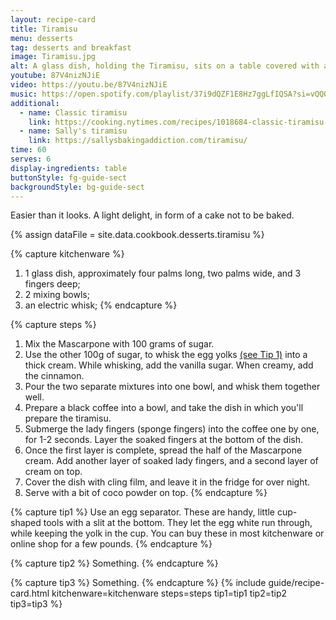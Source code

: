 ```yaml
---
layout: recipe-card
title: Tiramisu
menu: desserts
tag: desserts and breakfast
image: Tiramisu.jpg
alt: A glass dish, holding the Tiramisu, sits on a table covered with a white cloth.
youtube: 87V4nizNJiE
video: https://youtu.be/87V4nizNJiE
music: https://open.spotify.com/playlist/37i9dQZF1E8Hz7ggLfIQSA?si=vQQQKnhxSw2V2vyih1l7Ig
additional:
  - name: Classic tiramisu
    link: https://cooking.nytimes.com/recipes/1018684-classic-tiramisu
  - name: Sally's tiramisu
    link: https://sallysbakingaddiction.com/tiramisu/
time: 60
serves: 6
display-ingredients: table
buttonStyle: fg-guide-sect
backgroundStyle: bg-guide-sect
---
```


Easier than it looks. A light delight, in form of a cake not to be baked.
<!-- excerpt-end -->

{% assign dataFile = site.data.cookbook.desserts.tiramisu %}

{% capture kitchenware %}
1. 1 glass dish, approximately four palms long, two palms wide,  and 3 fingers deep;
2. 2 mixing bowls;
3. an electric whisk;
{% endcapture %}

{% capture steps %}
1. Mix the Mascarpone with 100 grams of sugar.
2. Use the other 100g of sugar, to whisk the egg yolks [(see Tip 1)](#tip1) into a thick cream. While whisking, add the vanilla sugar. When creamy, add the cinnamon.
3. Pour the two separate mixtures into one bowl, and whisk them together well.
4. Prepare a black coffee into a bowl, and take the dish in which you'll prepare the tiramisu.
5. Submerge the lady fingers (sponge fingers) into the coffee one by one, for 1-2 seconds. Layer the soaked fingers at the bottom of the dish.
6. Once the first layer is complete, spread the half of the Mascarpone cream. Add another layer of soaked lady fingers, and a second layer of cream on top.
7. Cover the dish with cling film, and leave it in the fridge for over night.
8. Serve with a bit of coco powder on top.
{% endcapture %}

{% capture tip1 %}
Use an egg separator. These are handy, little cup-shaped tools with a slit at the bottom.
They let the egg white run through, while keeping the yolk in the cup.
You can buy these in most kitchenware or online shop for a few pounds.
{% endcapture %}

{% capture tip2 %}
Something.
{% endcapture %}

{% capture tip3 %}
Something.
{% endcapture %}
{% include guide/recipe-card.html kitchenware=kitchenware steps=steps tip1=tip1 tip2=tip2 tip3=tip3 %}